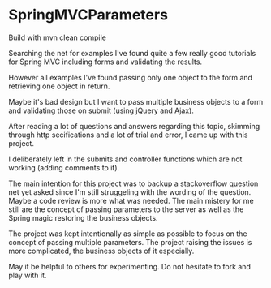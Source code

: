 SpringMVCParameters
===================

Build with 
mvn clean compile


Searching the net for examples I've found quite a few really good tutorials for
Spring MVC including forms and validating the results.

However all examples I've found passing only one object to the form and
retrieving one object in return.

Maybe it's bad design but I want to pass multiple business objects to a form
and validating those on submit (using jQuery and Ajax).

After reading a lot of questions and answers regarding this topic, skimming
through http secifications and a lot of trial and error, I came up with this
project.

I deliberately left in the submits and controller functions which are not 
working (adding comments to it).

The main intention for this project was to backup a stackoverflow question net
yet asked since I'm still struggeling with the wording of the question.
Maybe a code review is more what was needed.
The main mistery for me still are the concept of passing parameters to the
server as well as the Spring magic restoring the business objects.

The project was kept intentionally as simple as possible to focus on the concept
of passing multiple parameters.
The project raising the issues is more complicated, the business objects of it
especially.

May it be helpful to others for experimenting. Do not hesitate to fork and play
with it.

